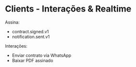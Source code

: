 # Clients - Interações & Realtime

Assina:

- contract.signed.v1
- notification.sent.v1

Interações:

- Enviar contrato via WhatsApp
- Baixar PDF assinado
